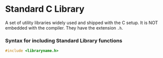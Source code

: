 # Standard C Library

A set of utility libraries widely used and shipped with the C setup. It is NOT embedded with the compiler. They have the extension `.h`.

### Syntax for including Standard Library functions
```c
#include <libraryname.h>
``` 